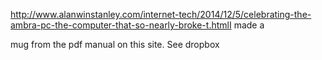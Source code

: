 
http://www.alanwinstanley.com/internet-tech/2014/12/5/celebrating-the-ambra-pc-the-computer-that-so-nearly-broke-t.htmlI made a 

mug from the pdf manual on this site. See dropbox